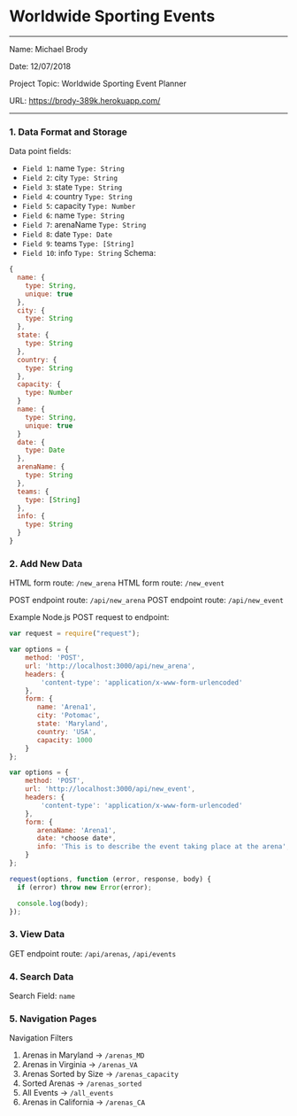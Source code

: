 
# Worldwide Sporting Events

---

Name: Michael Brody

Date: 12/07/2018

Project Topic: Worldwide Sporting Event Planner

URL: https://brody-389k.herokuapp.com/

---


### 1. Data Format and Storage

Data point fields:
- `Field 1`:  name       `Type: String`
- `Field 2`: city       `Type: String`
- `Field 3`:  state       `Type: String`
- `Field 4`:  country      `Type: String`
- `Field 5`:  capacity       `Type: Number`
- `Field 6`:  name       `Type: String`
- `Field 7`:  arenaName       `Type: String`
- `Field 8`:  date       `Type: Date`
- `Field 9`:  teams       `Type: [String]`
- `Field 10`:  info       `Type: String`
Schema:
```javascript
{
  name: {
    type: String,
    unique: true
  },
  city: {
    type: String
  },
  state: {
    type: String
  },
  country: {
    type: String
  },
  capacity: {
    type: Number
  }
  name: {
    type: String,
    unique: true
  }
  date: {
    type: Date
  },
  arenaName: {
    type: String
  },
  teams: {
    type: [String]
  },
  info: {
    type: String
  }
}
```

### 2. Add New Data

HTML form route: `/new_arena`
HTML form route: `/new_event`

POST endpoint route: `/api/new_arena`
POST endpoint route: `/api/new_event`


Example Node.js POST request to endpoint:
```javascript
var request = require("request");

var options = {
    method: 'POST',
    url: 'http://localhost:3000/api/new_arena',
    headers: {
        'content-type': 'application/x-www-form-urlencoded'
    },
    form: {
       name: 'Arena1',
       city: 'Potomac',
       state: 'Maryland',
       country: 'USA',
       capacity: 1000
    }
};

var options = {
    method: 'POST',
    url: 'http://localhost:3000/api/new_event',
    headers: {
        'content-type': 'application/x-www-form-urlencoded'
    },
    form: {
       arenaName: 'Arena1',
       date: *choose date*,
       info: 'This is to describe the event taking place at the arena',
    }
};

request(options, function (error, response, body) {
  if (error) throw new Error(error);

  console.log(body);
});
```

### 3. View Data

GET endpoint route: `/api/arenas`, `/api/events`

### 4. Search Data

Search Field: `name`

### 5. Navigation Pages

Navigation Filters
1. Arenas in Maryland -> `/arenas_MD`
2. Arenas in Virginia -> `/arenas_VA`
3. Arenas Sorted by Size -> `/arenas_capacity`
4. Sorted Arenas -> `/arenas_sorted`
5. All Events -> `/all_events`
6. Arenas in California -> `/arenas_CA`
